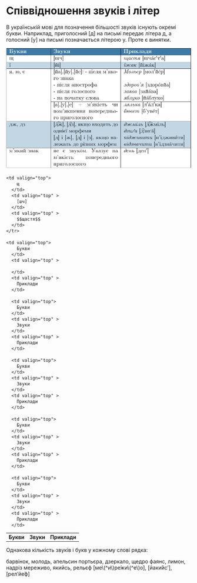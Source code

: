 # Співвідношення звуків і літер

В українськiй мовi для позначення бiльшостi звукiв iснують окремi букви. Наприклад, приголосний [<span class="p1">д</span>] на письмi передає лiтера <span class="p1">д</span>, а голосний [<span class="p1">у</span>] на письмi позначається лiтерою <span class="p1">y</span>. Проте є винятки.

<p align="center"><img class="image" src="../pics/1/pic1.png"/></p>

<table>
  <body>
    <tr>
      <td align="center" valign="top">
        <b>Букви</b>
      </td>
      <td align="center" valign="top" >
        <b>Звуки</b>
      </td>
      <td align="center" valign="top" >
        <b>Приклади</b>
      </td>
    </tr>

    <td valign="top">
        щ
      </td>
      <td valign="top" >
        [шч]
      </td>
      <td valign="top" >
        $$щастя$$ 
      </td>
    </tr>

    <td valign="top">
        Букви
      </td>
      <td valign="top" >
        
      </td>
      <td valign="top" >
        Приклади
      </td>

      <td valign="top">
        Букви
      </td>
      <td valign="top" >
        Звуки
      </td>
      <td valign="top" >
        Приклади
      </td>

      <td valign="top">
        Букви
      </td>
      <td valign="top" >
        Звуки
      </td>
      <td valign="top" >
        Приклади
      </td>

      <td valign="top">
        Букви
      </td>
      <td valign="top" >
        Звуки
      </td>
      <td valign="top" >
        Приклади
      </td>

      <td valign="top">
        Букви
      </td>
      <td valign="top" >
        Звуки
      </td>
      <td valign="top" >
        Приклади
      </td>
  </body>
</table>



<quiz correctLabel="correct" incorrectLabel="incorrect" checkLabel="check">
    <question text="">
        <p>Однакова кількість звуків і букв у кожному слові рядка:</p>
        <answer>барвінок, молодь, апельсин</answer>
        <answer>портьєра, дзеркало, щедро</answer>
        <answer>фаянс, лимон, надріз</answer>
        <answer correct>мереживо, якийсь, рельєф </answer>
        <explanation>
        [ме\(^и\)ре́жи\(^е\)о], [йаки́йс′], [рел′йе́ф]
        </explanation>
    </question>
</quiz>
